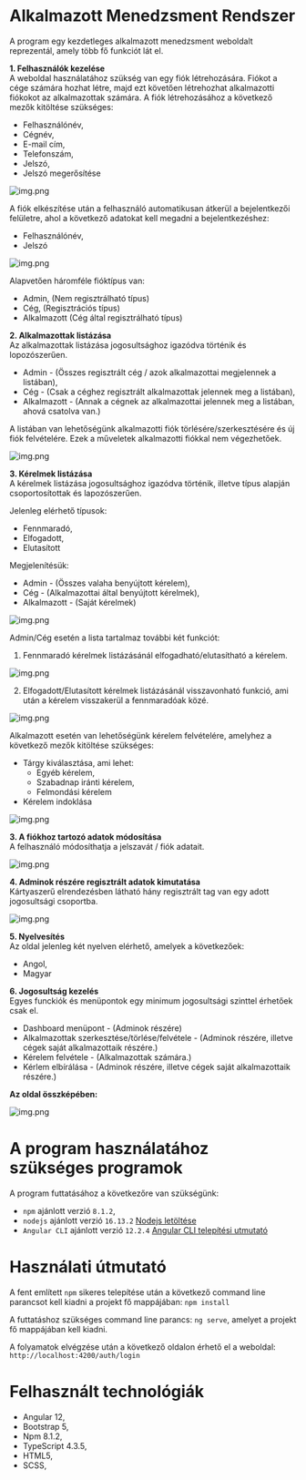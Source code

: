 # Alkalmazott Menedzsment Rendszer

A program egy kezdetleges alkalmazott menedzsment weboldalt reprezentál, amely több fő funkciót lát el.

**1. Felhasználók kezelése** \
A weboldal használatához szükség van egy fiók létrehozására.
Fiókot a cége számára hozhat létre, majd ezt követően létrehozhat alkalmazotti fiókokot az alkalmazottak számára.
A fiók létrehozásához a következő mezők kitöltése szükséges:

  - Felhasználónév,
  - Cégnév,
  - E-mail cím,
  - Telefonszám,
  - Jelszó,
  - Jelszó megerősítése

![img.png](etc/img8.png)

A fiók elkészítése után a felhasználó automatikusan átkerül a bejelentkezői felületre, 
ahol a következő adatokat kell megadni a bejelentkezéshez:

  - Felhasználónév,
  - Jelszó

![img.png](etc/img7.png)

Alapvetően háromféle fióktípus van:

  - Admin, (Nem regisztrálható típus)
  - Cég, (Regisztrációs típus)
  - Alkalmazott (Cég által regisztrálható típus)

**2. Alkalmazottak listázása** \
Az alkalmazottak listázása jogosultsághoz igazódva történik és lopozószerűen.

  - Admin - (Összes regisztrált cég / azok alkalmazottai megjelennek a listában),
  - Cég - (Csak a céghez regisztrált alkalmazottak jelennek meg a listában),
  - Alkalmazott - (Annak a cégnek az alkalmazottai jelennek meg a listában, ahová csatolva van.)

A listában van lehetőségünk alkalmazotti fiók törlésére/szerkesztésére és új fiók felvételére.
Ezek a műveletek alkalmazotti fiókkal nem végezhetőek.

![img.png](etc/img9.png)

**3. Kérelmek listázása** \
A kérelmek listázása jogosultsághoz igazódva történik, illetve típus alapján csoportosítottak és lapozószerűen.

Jelenleg elérhető típusok:
  - Fennmaradó,
  - Elfogadott,
  - Elutasított
  
Megjelenítésük:
  - Admin - (Összes valaha benyújtott kérelem),
  - Cég - (Alkalmazottai által benyújtott kérelmek),
  - Alkalmazott - (Saját kérelmek)

![img.png](etc/img.png)

Admin/Cég esetén a lista tartalmaz további két funkciót:

1. Fennmaradó kérelmek listázásánál elfogadható/elutasítható a kérelem.

![img.png](etc/img2.png)

2. Elfogadott/Elutasított kérelmek listázásánál visszavonható funkció, ami után a kérelem visszakerül a fennmaradóak közé. 

![img.png](etc/img3.png)

Alkalmazott esetén van lehetőségünk kérelem felvételére, amelyhez a következő mezők kitöltése szükséges:

  - Tárgy kiválasztása, ami lehet:
    - Egyéb kérelem,
    - Szabadnap iránti kérelem,
    - Felmondási kérelem
  - Kérelem indoklása

![img.png](etc/img4.png)

**3. A fiókhoz tartozó adatok módosítása** \
A felhasználó módosíthatja a jelszavát / fiók adatait. 

![img.png](etc/img5.png)

**4. Adminok részére regisztrált adatok kimutatása**  \
Kártyaszerű elrendezésben látható hány regisztrált tag van egy adott jogosultsági csoportba.

![img.png](etc/img6.png)

**5. Nyelvesítés** \
Az oldal jelenleg két nyelven elérhető, amelyek a következőek:

  - Angol,
  - Magyar

**6. Jogosultság kezelés** \
Egyes funckiók és menüpontok egy minimum jogosultsági szinttel érhetőek csak el.

  - Dashboard menüpont - (Adminok részére)
  - Alkalmazottak szerkesztése/törlése/felvétele - (Adminok részére, illetve cégek saját alkalmazottaik részére.)
  - Kérelem felvétele - (Alkalmazottak számára.)
  - Kérlem elbírálása - (Adminok részére, illetve cégek saját alkalmazottaik részére.)

**Az oldal összképében:**

![img.png](etc/img10.png)

# A program használatához szükséges programok
A program futtatásához a következőre van szükségünk:

  - `npm` ajánlott verzió `8.1.2`,
  - `nodejs` ajánlott verzió `16.13.2` [Nodejs letöltése](https://nodejs.org/en/)
  - `Angular CLI` ajánlott verzió `12.2.4` [Angular CLI telepítési utmutató](https://angular.io/cli)


# Használati útmutató
A fent említett `npm` sikeres telepítése után a következő command line parancsot kell kiadni a projekt fő mappájában: `npm install`

A futtatáshoz szükséges command line parancs: `ng serve`, amelyet a projekt fő mappájában kell kiadni.

A folyamatok elvégzése után a következő oldalon érhető el a weboldal: `http://localhost:4200/auth/login`

# Felhasznált technológiák

  - Angular 12,
  - Bootstrap 5,
  - Npm 8.1.2,
  - TypeScript 4.3.5,
  - HTML5,
  - SCSS,

